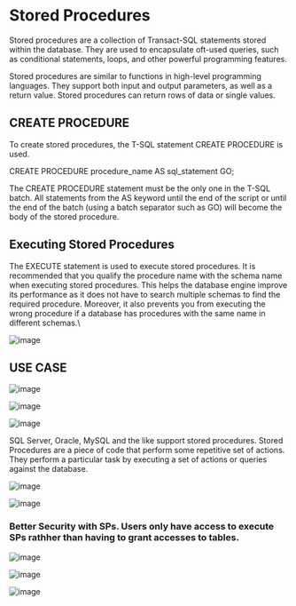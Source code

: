 # Stored Procedures

Stored procedures are a collection of Transact-SQL statements stored within the database. They are used to encapsulate oft-used queries, such as conditional statements, loops, and other powerful programming features.

Stored procedures are similar to functions in high-level programming languages. They support both input and output parameters, as well as a return value. Stored procedures can return rows of data or single values.

## CREATE PROCEDURE 

To create stored procedures, the T-SQL statement CREATE PROCEDURE is used.

CREATE PROCEDURE procedure_name
AS
sql_statement
GO;


The CREATE PROCEDURE statement must be the only one in the T-SQL batch. All statements from the AS keyword until the end of the script or until the end of the batch (using a batch separator such as GO) will become the body of the stored procedure.

## Executing Stored Procedures

The EXECUTE statement is used to execute stored procedures. It is recommended that you qualify the procedure name with the schema name when executing stored procedures. This helps the database engine improve its performance as it does not have to search multiple schemas to find the required procedure. Moreover, it also prevents you from executing the wrong procedure if a database has procedures with the same name in different schemas.\





![image](https://user-images.githubusercontent.com/68102477/156908586-91aa8515-f251-4741-b37a-04f30e25c12c.png)

## USE CASE

![image](https://user-images.githubusercontent.com/68102477/156908711-d470b570-2636-40bb-b042-d03f87c84289.png)

![image](https://user-images.githubusercontent.com/68102477/156909335-2e8df993-1a18-4882-8aee-44dc8a9e6479.png)

![image](https://user-images.githubusercontent.com/68102477/156909344-89cd2564-2647-4250-a8e9-7e2d4bbac72a.png)

SQL Server, Oracle, MySQL and the like support stored procedures. Stored Procedures are a piece of code that perform some repetitive set of actions. They perform a particular task by executing a set of actions or queries against the database.

![image](https://user-images.githubusercontent.com/68102477/156909635-199ff443-0cda-480d-afeb-bc8d79a5d8f8.png)

![image](https://user-images.githubusercontent.com/68102477/156909728-33858189-5845-49e1-a741-410755e7eb19.png)

### Better Security with SPs. Users only have access to execute SPs rathher than having to grant accesses to tables. 

![image](https://user-images.githubusercontent.com/68102477/156909754-c6bfda54-a4d5-4d3b-98ff-70493e0d54f6.png)

![image](https://user-images.githubusercontent.com/68102477/156909807-745cf4ee-4128-4b8f-b4ff-4aacb7195cac.png)

![image](https://user-images.githubusercontent.com/68102477/156909834-f980ed80-d440-451f-ac82-cd7350ea2657.png)

























